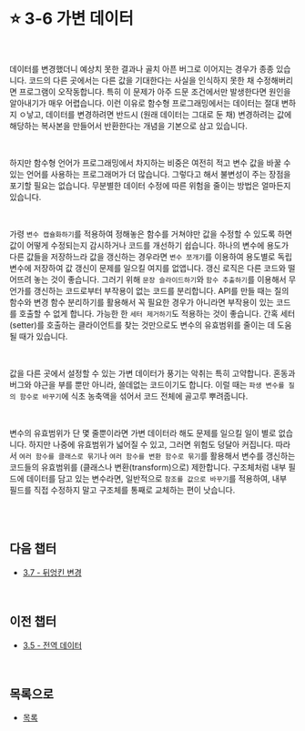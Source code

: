 # :star: 3-6 가변 데이터

<br>

데이터를 변경했더니 예상치 못한 결과나 골치 아픈 버그로 이어지는 경우가 종종 있습니다. 코드의 다른 곳에서는 다른 값을 기대한다는 사실을 인식하지 못한 채 수정해버리면 프로그램이 오작동합니다. 특히 이 문제가 아주 드문 조건에서만 발생한다면 원인을 알아내기가 매우 어렵습니다. 이런 이유로 함수형 프로그래밍에서는 데이터는 절대 변하지 ㅇ낳고, 데이터를 변경하려면 반드시 (원래 데이터는 그대로 둔 채) 변경하려는 값에 해당하는 복사본을 만들어서 반환한다는 개념을 기본으로 삼고 있습니다.

<br>

하지만 함수형 언어가 프로그래밍에서 차지하는 비중은 여전히 적고 변수 값을 바꿀 수 있는 언어를 사용하는 프로그래머가 더 많습니다. 그렇다고 해서 불변성이 주는 장점을 포기할 필요는 없습니다. 무분별한 데이터 수정에 따른 위험을 줄이는 방법은 얼마든지 있습니다.

<br>

가령 `변수 캡슐화하기`를 적용하여 정해놓은 함수를 거쳐야만 값을 수정할 수 있도록 하면 값이 어떻게 수정되는지 감시하거나 코드를 개선하기 쉽습니다. 하나의 변수에 용도가 다른 값들을 저장하느라 값을 갱신하는 경우라면 `변수 쪼개기`를 이용하여 용도별로 독립 변수에 저장하여 값 갱신이 문제를 일으킬 여지를 없앱니다. 갱신 로직은 다른 코드와 떨어뜨려 놓는 것이 좋습니다. 그러기 위해 `문장 슬라이드하기`와 `함수 추출하기`를 이용해서 무언가를 갱신하는 코드로부터 부작용이 없는 코드를 분리합니다. API를 만들 때는 질의 함수와 변경 함수 분리하기를 활용해서 꼭 필요한 경우가 아니라면 부작용이 있는 코드를 호출할 수 없게 합니다. 가능한 한 `세터 제거하기`도 적용하는 것이 좋습니다. 간혹 세터(setter)를 호출하는 클라이언트를 찾는 것만으로도 변수의 유효범위를 줄이는 데 도움될 때가 있습니다.

<br>

값을 다른 곳에서 설정할 수 있는 가변 데이터가 풍기는 악취는 특히 고약합니다. 혼동과 버그와 야근을 부를 뿐만 아니라, 쓸데없는 코드이기도 합니다. 이럴 때는 `파생 변수를 질의 함수로 바꾸기`에 식초 농축액을 섞어서 코드 전체에 골고루 뿌려줍니다.

<br>

변수의 유효범위가 단 몇 줄뿐이라면 가변 데이터라 해도 문제를 일으킬 일이 별로 없습니다. 하지만 나중에 유효범위가 넓어질 수 있고, 그러면 위험도 덩달아 커집니다. 따라서 `여러 함수를 클래스로 묶기`나 `여러 함수를 변환 함수로 묶기`를 활용해서 변수를 갱신하는 코드들의 유효범위를 (클래스나 변환(transform)으로) 제한합니다. 구조체처럼 내부 필드에 데이터를 담고 있는 변수라면, 일반적으로 `참조를 값으로 바꾸기`를 적용하여, 내부 필드를 직접 수정하지 말고 구조체를 통째로 교체하는 편이 낫습니다.

<br>

<br>

## 다음 챕터

- [3.7 - 뒤엉킨 변경](https://github.com/Esoolgnah/Summary_of_Refactoring_2nd_Edition/blob/main/Notes/03_코드에서_나는_악취/03_07_뒤엉킨_변경.md)

<br>

## 이전 챕터

- [3.5 - 전역 데이터](https://github.com/Esoolgnah/Summary_of_Refactoring_2nd_Edition/blob/main/Notes/03_코드에서_나는_악취/03_05_전역_데이터.md)

<br>

## 목록으로

- [목록](https://github.com/Esoolgnah/Summary_of_Refactoring_2nd_Edition/blob/main/Notes/03_코드에서_나는_악취/03_00_코드에서_나는_악취.md)
